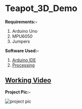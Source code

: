 # Teapot_3D_Demo


**Requirements:-**
1. Arduino Uno
2. MPU6050
3. Jumpers

**Software Used:-**
1. [Arduino IDE](https://www.arduino.cc/en/Guide/Windows)
2. [Processing](https://processing.org/download/)

## [Working Video](https://youtu.be/61oHjOc-Z-Q)

**Project Pic:-**

![project pic](https://user-images.githubusercontent.com/29785503/44449739-9c7c2480-a60c-11e8-834f-bedc46618c01.jpg)





